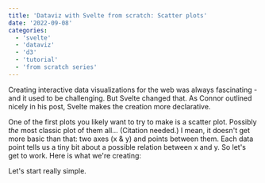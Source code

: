 ```yaml
---
title: 'Dataviz with Svelte from scratch: Scatter plots'
date: '2022-09-08'
categories:
  - 'svelte'
  - 'dataviz'
  - 'd3'
  - 'tutorial'
  - 'from scratch series'
---
```


<script>
  import Accordion from '$lib/components/Accordion.svelte'
  import Scatter from '$lib/components/posts/Scatter.svelte'
</script>

Creating interactive data visualizations for the web was always fascinating - and it used to be challenging.
But Svelte changed that. As Connor outlined nicely in his post, Svelte makes the creation more declarative.

One of the first plots you likely want to try to make is a scatter plot. Possibly *the* most classic plot of them all... (Citation needed.)
I mean, it doesn't get more basic than that: two axes (x & y) and points between them. Each data point tells us a tiny bit about a possible relation between x and y. So let's get to work. Here is what we're creating:

<Scatter />

Let's start really simple.

